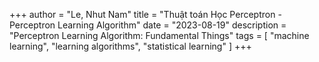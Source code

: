 +++
author = "Le, Nhut Nam"
title = "Thuật toán Học Perceptron - Perceptron Learning Algorithm"
date = "2023-08-19"
description = "Perceptron Learning Algorithm: Fundamental Things"
tags = [
    "machine learning", "learning algorithms", "statistical learning"
]
+++


